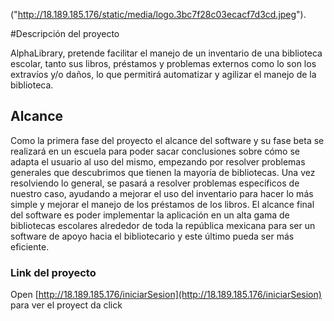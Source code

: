 ("http://18.189.185.176/static/media/logo.3bc7f28c03ecacf7d3cd.jpeg").

#Descripción del proyecto

AlphaLibrary, pretende facilitar el manejo de un inventario de una biblioteca escolar, tanto sus libros, préstamos y problemas externos como lo son los extravíos y/o daños, lo que permitirá automatizar y agilizar el manejo de la biblioteca.

## Alcance
Como la primera fase del proyecto el alcance del software y su fase beta se realizará
en un escuela para poder sacar conclusiones sobre cómo se adapta el usuario al uso
del mismo, empezando por resolver problemas generales que descubrimos que tienen
la mayoría de bibliotecas. Una vez resolviendo lo general, se pasará a resolver
problemas específicos de nuestro caso, ayudando a mejorar el uso del inventario para
hacer lo más simple y mejorar el manejo de los préstamos de los libros. El alcance final
del software es poder implementar la aplicación en un alta gama de bibliotecas
escolares alrededor de toda la república mexicana para ser un software de apoyo hacia
el bibliotecario y este último pueda ser más eficiente.

### Link del proyecto


Open [http://18.189.185.176/iniciarSesion](http://18.189.185.176/iniciarSesion) para ver el proyect da click


